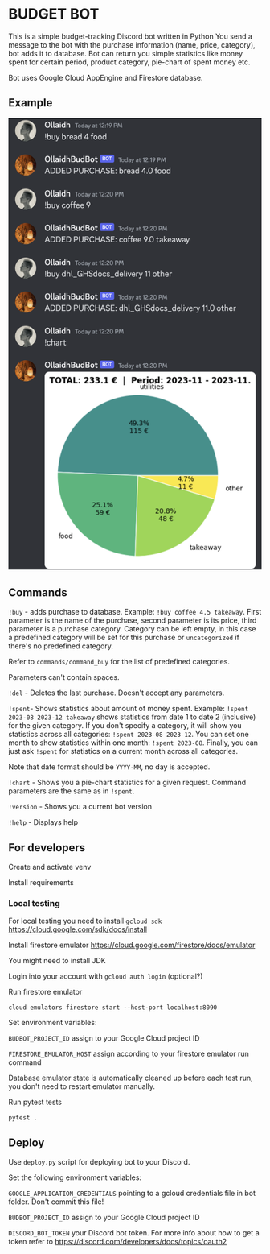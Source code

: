 # BUDGET BOT

This is a simple budget-tracking Discord bot written in Python
You send a message to the bot with the purchase information
(name, price, category), bot adds it to database. 
Bot can return you simple statistics like money spent for certain period,
product category, pie-chart of spent money etc.

Bot uses Google Cloud AppEngine and Firestore database.

## Example

![Alt text](pics/example.png?raw=true "Title")

## Commands

`!buy` - adds purchase to database. Example: `!buy coffee 4.5 takeaway`. 
First parameter is the name of the purchase, second parameter is its price,
third parameter is a purchase category. Category can be left empty, in this
case a predefined category will be set for this purchase or `uncategorized`
if there's no predefined category. 

Refer to `commands/command_buy` for the list of predefined categories.

Parameters can't contain spaces.

`!del` - Deletes the last purchase. Doesn't accept any parameters.

`!spent`- Shows statistics about amount of money spent. Example:
`!spent 2023-08 2023-12 takeaway` shows statistics from date 1 to date 2
(inclusive) for the given category. If you don't specify a category, it
will show you statistics across all categories: `!spent 2023-08 2023-12`.
You can set one month to show statistics within one month: `!spent 2023-08`.
Finally, you can just ask `!spent` for statistics on a current month across
all categories.

Note that date format should be `YYYY-MM`, no day is accepted.

`!chart` - Shows you a pie-chart statistics for a given request. Command
parameters are the same as in `!spent`.

`!version` - Shows you a current bot version

`!help` - Displays help

## For developers

Create and activate venv

Install requirements

### Local testing

For local testing you need to install `gcloud sdk` https://cloud.google.com/sdk/docs/install

Install firestore emulator https://cloud.google.com/firestore/docs/emulator

You might need to install JDK

Login into your account with `gcloud auth login` (optional?)

Run firestore emulator

```
cloud emulators firestore start --host-port localhost:8090
```

Set environment variables:

`BUDBOT_PROJECT_ID` assign to your Google Cloud project ID

`FIRESTORE_EMULATOR_HOST` assign according to your firestore
emulator run command

Database emulator state is automatically cleaned up before
each test run, you don't need to restart emulator manually.

Run pytest tests

```
pytest .
```

## Deploy

Use `deploy.py` script for deploying bot to your Discord.

Set the following environment variables:

`GOOGLE_APPLICATION_CREDENTIALS` pointing to a gcloud credentials
file in bot folder. Don't commit this file!

`BUDBOT_PROJECT_ID` assign to your Google Cloud project ID

`DISCORD_BOT_TOKEN` your Discord bot token. For more info about
how to get a token refer to https://discord.com/developers/docs/topics/oauth2
